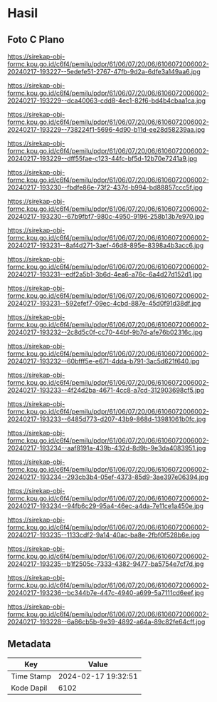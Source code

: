 # Hasil

## Foto C Plano

https://sirekap-obj-formc.kpu.go.id/c6f4/pemilu/pdpr/61/06/07/20/06/6106072006002-20240217-193227--5edefe51-2767-47fb-9d2a-6dfe3a149aa6.jpg

https://sirekap-obj-formc.kpu.go.id/c6f4/pemilu/pdpr/61/06/07/20/06/6106072006002-20240217-193229--dca40063-cdd8-4ec1-82f6-bd4b4cbaa1ca.jpg

https://sirekap-obj-formc.kpu.go.id/c6f4/pemilu/pdpr/61/06/07/20/06/6106072006002-20240217-193229--738224f1-5696-4d90-b11d-ee28d58239aa.jpg

https://sirekap-obj-formc.kpu.go.id/c6f4/pemilu/pdpr/61/06/07/20/06/6106072006002-20240217-193229--dff55fae-c123-44fc-bf5d-12b70e7241a9.jpg

https://sirekap-obj-formc.kpu.go.id/c6f4/pemilu/pdpr/61/06/07/20/06/6106072006002-20240217-193230--fbdfe86e-73f2-437d-b994-bd88857ccc5f.jpg

https://sirekap-obj-formc.kpu.go.id/c6f4/pemilu/pdpr/61/06/07/20/06/6106072006002-20240217-193230--67b9fbf7-980c-4950-9196-258b13b7e970.jpg

https://sirekap-obj-formc.kpu.go.id/c6f4/pemilu/pdpr/61/06/07/20/06/6106072006002-20240217-193231--8af4d271-3aef-46d8-895e-8398a4b3acc6.jpg

https://sirekap-obj-formc.kpu.go.id/c6f4/pemilu/pdpr/61/06/07/20/06/6106072006002-20240217-193231--edf2a5b1-3b6d-4ea6-a76c-6a4d27d152d1.jpg

https://sirekap-obj-formc.kpu.go.id/c6f4/pemilu/pdpr/61/06/07/20/06/6106072006002-20240217-193231--592efef7-09ec-4cbd-887e-45d0f91d38df.jpg

https://sirekap-obj-formc.kpu.go.id/c6f4/pemilu/pdpr/61/06/07/20/06/6106072006002-20240217-193232--2c8d5c0f-cc70-44bf-9b7d-afe76b02316c.jpg

https://sirekap-obj-formc.kpu.go.id/c6f4/pemilu/pdpr/61/06/07/20/06/6106072006002-20240217-193232--60bfff5e-e671-4dda-b791-3ac5d621f640.jpg

https://sirekap-obj-formc.kpu.go.id/c6f4/pemilu/pdpr/61/06/07/20/06/6106072006002-20240217-193233--4f24d2ba-4671-4cc8-a7cd-312903698cf5.jpg

https://sirekap-obj-formc.kpu.go.id/c6f4/pemilu/pdpr/61/06/07/20/06/6106072006002-20240217-193233--6485d773-d207-43b9-868d-13981061b0fc.jpg

https://sirekap-obj-formc.kpu.go.id/c6f4/pemilu/pdpr/61/06/07/20/06/6106072006002-20240217-193234--aaf8191a-439b-432d-8d9b-9e3da4083951.jpg

https://sirekap-obj-formc.kpu.go.id/c6f4/pemilu/pdpr/61/06/07/20/06/6106072006002-20240217-193234--293cb3b4-05ef-4373-85d9-3ae397e06394.jpg

https://sirekap-obj-formc.kpu.go.id/c6f4/pemilu/pdpr/61/06/07/20/06/6106072006002-20240217-193234--94fb6c29-95a4-46ec-a4da-7e11ce1a450e.jpg

https://sirekap-obj-formc.kpu.go.id/c6f4/pemilu/pdpr/61/06/07/20/06/6106072006002-20240217-193235--1133cdf2-9a14-40ac-ba8e-2fbf0f528b6e.jpg

https://sirekap-obj-formc.kpu.go.id/c6f4/pemilu/pdpr/61/06/07/20/06/6106072006002-20240217-193235--b1f2505c-7333-4382-9477-ba5754e7cf7d.jpg

https://sirekap-obj-formc.kpu.go.id/c6f4/pemilu/pdpr/61/06/07/20/06/6106072006002-20240217-193236--bc344b7e-447c-4940-a699-5a7111cd6eef.jpg

https://sirekap-obj-formc.kpu.go.id/c6f4/pemilu/pdpr/61/06/07/20/06/6106072006002-20240217-193228--6a86cb5b-9e39-4892-a64a-89c82fe64cff.jpg


## Metadata

| Key        | Value               |
| ---------- | ------------------- |
| Time Stamp | 2024-02-17 19:32:51 |
| Kode Dapil | 6102                |



